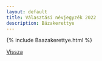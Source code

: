```yaml
---
layout: default
title: Választási névjegyzék 2022
description: Bázakerettye
---
```


{% include Baazakerettye.html %}

[Vissza](./)